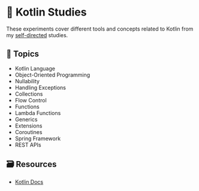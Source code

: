 # :robot: Kotlin Studies

These experiments cover different tools and concepts related to Kotlin from my [self-directed](https://github.com/DanielBrito/self-learning) studies.

## :bookmark_tabs: Topics

- Kotlin Language
- Object-Oriented Programming
- Nullability
- Handling Exceptions
- Collections
- Flow Control
- Functions
- Lambda Functions
- Generics
- Extensions
- Coroutines
- Spring Framework
- REST APIs

## :card_file_box: Resources

- [Kotlin Docs](https://kotlinlang.org/docs/home.html)
